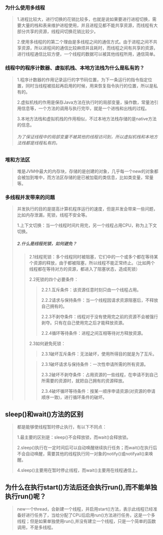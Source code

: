 ### 为什么使用多线程

> 1.进程比较大，进行切换的花销比较多，也就是说如果要进行进程切换，需要大量的栈和表来维护进程使用，并且进程见都不能共享资源，而线程有大部分共享的资源，线程间切换花销比较少。
>
> 2.使用多线程的的第二个理由是多线程之间的通信方式。由于进程之间不共享资源，所以进程间的通信比较麻烦并且耗时，而线程之间有共享的资源，进行线程通信比较方便，一个线程的数据可以被其他线程所用，通信简单。

### 线程中的程序计数器、虚拟机栈、本地方法栈为什么是私有的？

> 1.程序计数器的作用记录运行的字节码位置，为下一条运行的指令指定位置，同时当线程被挂起再启用的时候，用来恢复指令执行的位置，所以是私有的。
>
> 2.虚拟机栈的作用是保存Java方法在执行时的局部变量，操作数，常量池引用信息等，一个方法的调用与执行完毕，就是一个进栈和出栈的过程。
>
> 3.本地方法栈和虚拟机栈的作用相似，不过本地方法栈存储的是native方法的信息。
>
> ###### 为了保证线程中的局部变量不被其他的线程访问到，所以虚拟机栈和本地方法栈都是线程私有的。

### 堆和方法区

> 堆是JVM中最大的内存块，存储的是创建的对象，几乎每一个new的对象都会被加到堆中，而方法区存储的是已被加载的类信息，比如类变量，常量等。

### 多线程并发带来的问题

> 并发执行的目的是提高计算机程序运行的速度，但是并发会带来一些问题，比如内存泄漏，死锁，线程不安全等。
>
> 1.上下文切换：当一个线程时间片用完，另一个线程占用CPU，称为上下文切换。
>
> ##### 2.什么是线程死锁，如何避免？
>
> > 2.1线程死锁：多个线程同时被阻塞，它们中的一个或多个都在等待某个资源的释放，由于都被阻塞，所以线程不能正常终止。（比如两个线程都在等待对方的资源，都进入了阻塞状态，造成死锁）
> >
> > 2.2死锁的四个必要条件：
> >
> > > 2.2.1.互斥条件：该资源任意时刻只由一个线程占用。
> > >
> > > 2.2.2请求与保持条件：当一个线程因请求资源阻塞后，不释放自己拥有的。
> > >
> > > 2.2.3不剥夺条件：线程对于没有使用完之前的资源不会被强行剥夺。只有在自己使用完之后才能释放资源。
> > >
> > > 2.2.4循环等待条件：进程之间互相等待对方释放资源。
> >
> > 2.3如何避免死锁：
> >
> > > 2.3.1破坏互斥条件：无法破坏，使用所得目的就是为了互斥。
> >
> > > 2.3.1破坏请求与保持条件：一次性申请所需的所有资源。
> > >
> > > 2.3.2破坏不剥夺条件：占用资源的一些线程，在申请不到自己所需要的资源时，就把自己拥有的资源释放。
> > >
> > > 2.3.4破坏循环等待条件：按某一顺序申请资源(对资源的申请顺序一致)，进行循环条件的破坏。

## sleep()和wait()方法的区别

> 都是能够使线程暂时停止执行，有以下不同点：
>
> 1.最主要的区别是：sleep()不会释放锁，而wait()会释放锁。
>
> 2.sleep()执行在一定时间后可以自动唤醒继续执行任务；而wait()在执行后不会自动唤醒，需要其他的线程执行同一对象的notify()或notifyall()来唤醒。
>
> 4.sleep()主要用在暂时停止线程，而wait()主要用在线程通信上。

## 为什么在执行start()方法后还会执行run(),而不能单独执行run()呢？

> new一个thread，会新建一个线程，并启用start()方法，表示此线程已经准备好进行任务了，当给分配了CPU后启用run()方法进行任务，这是一个多线程；但是如果单独使用run(),并没有建立一个线程，只是一个简单的函数调用，不是多线程。